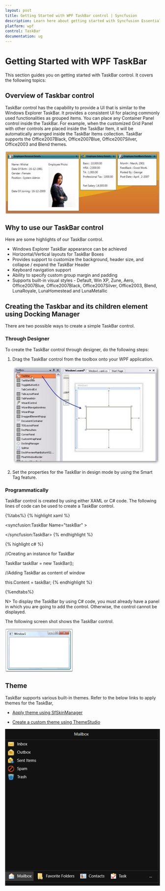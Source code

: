 ```yaml
---
layout: post
title: Getting Started with WPF TaskBar control | Syncfusion
description: Learn here about getting started with Syncfusion Essential Studio WPF TaskBar control, its elements and more.
platform: wpf
control: TaskBar
documentation: ug
---
```


# Getting Started with WPF TaskBar

This section guides you on getting started with TaskBar control. It covers the following topics:

## Overview of Taskbar control

TaskBar control has the capability to provide a UI that is similar to the Windows Explorer TaskBar. It provides a consistent UI for placing commonly used functionalities as grouped items. You can place any Container Panel control inside the TaskBar. For example, when the customized Grid Panel with other controls are placed inside the TaskBar Item, it will be automatically arranged inside the TaskBar Items collection. TaskBar supports the Office2007Black, Office2007Blue, Office2007Silver, Office2003 and Blend themes.

![Displaying control in WPF TaskBar](getting-started_images/wpf-taskbar-display-control.jpeg)

## Why to use our TaskBar control

Here are some highlights of our TaskBar control.

* Windows Explorer TaskBar appearance can be achieved
* Horizontal/Vertical layouts for TaskBar Boxes
* Provides support to customize the background, header size, and collapse / expand the TaskBar Header
* Keyboard navigation support
* Ability to specify custom group margin and padding
* Supports built-in visual styles - Default, Win XP, Zune, Aero, Office2007Blue, Office2007Black, Office2007Silver, Office2003, Blend, LunaRoyale, LunaHomestead and LunaMetallic



## Creating the Taskbar and its children element using Docking Manager

There are two possible ways to create a simple TaskBar control.

### Through Designer

To create the TaskBar control through designer, do the following steps:

1. Drag the TaskBar control from the toolbox onto your WPF application.



     ![Adding TaskBar control via designer in WPF TaskBar](getting-started_images/wpf-taskbar-add-control-designer.jpeg)





2. Set the properties for the TaskBar in design mode by using the Smart Tag feature.



### Programmatically

TaskBar control is created by using either XAML or C# code. The following lines of code can be used to create a TaskBar control.

{%tabs%}
{% highlight xaml %}



<!-- Adding TaskBar -->

<syncfusion:TaskBar Name="taskBar" >

</syncfusion:TaskBar>
{% endhighlight %}

{% highlight c# %}



//Creating an instance for TaskBar

TaskBar taskBar = new TaskBar();



//Adding TaskBar as content of window

this.Content = taskBar; 
{% endhighlight %}

{%endtabs%}


N> To display the TaskBar by using C# code, you must already have a panel in which you are going to add the control. Otherwise, the control cannot be displayed.


The following screen shot shows the TaskBar control.



![Programmatically adding control in WPF TaskBar](getting-started_images/wpf-taskbar-add-control.jpeg)


## Theme

TaskBar supports various built-in themes. Refer to the below links to apply themes for the TaskBar,

  * [Apply theme using SfSkinManager](https://help.syncfusion.com/wpf/themes/skin-manager)
	
  * [Create a custom theme using ThemeStudio](https://help.syncfusion.com/wpf/themes/theme-studio#creating-custom-theme)

  ![Setting theme to WPF TaskBar control](getting-started_images/wpf-taskbar-theme.png)